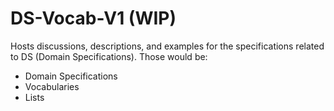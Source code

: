 # DS-Vocab-V1 \(WIP\)

Hosts discussions, descriptions, and examples for the specifications related to DS \(Domain Specifications\). Those would be:

* Domain Specifications
* Vocabularies
* Lists

